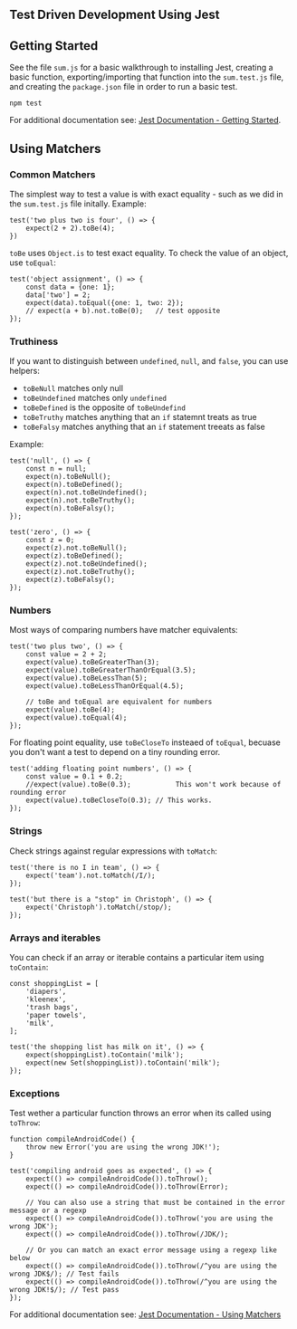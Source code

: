 ## Test Driven Development Using Jest

## Getting Started
See the file ```sum.js``` for a basic walkthrough to installing Jest, creating a basic function, exporting/importing that function into the ```sum.test.js``` file, and creating the ```package.json``` file in order to run a basic test. 

    npm test

For additional documentation see: [Jest Documentation - Getting Started](https://jestjs.io/docs/getting-started).

## Using Matchers
### Common Matchers
The simplest way to test a value is with exact equality - such as we did in the ```sum.test.js``` file initally. Example:

    test('two plus two is four', () => {
        expect(2 + 2).toBe(4);
    })

```toBe``` uses ```Object.is``` to test exact equality. To check the value of an object, use ```toEqual```:

    test('object assignment', () => {
        const data = {one: 1};
        data['two'] = 2;
        expect(data).toEqual({one: 1, two: 2});
        // expect(a + b).not.toBe(0);   // test opposite
    });

### Truthiness
If you want to distinguish between ```undefined```, ```null```, and ```false```, you can use helpers:

- ```toBeNull``` matches only null
- ```toBeUndefined``` matches only ```undefined```
- ```toBeDefined``` is the opposite of ```toBeUndefind```
- ```toBeTruthy``` matches anything that an ```if``` statemnt treats as true
- ```toBeFalsy``` matches anything that an ```if``` statement treeats as false

Example:

    test('null', () => {
        const n = null;
        expect(n).toBeNull();
        expect(n).toBeDefined();
        expect(n).not.toBeUndefined();
        expect(n).not.toBeTruthy();
        expect(n).toBeFalsy();
    });

    test('zero', () => {
        const z = 0;
        expect(z).not.toBeNull();
        expect(z).toBeDefined();
        expect(z).not.toBeUndefined();
        expect(z).not.toBeTruthy();
        expect(z).toBeFalsy();
    });

### Numbers
Most ways of comparing numbers have matcher equivalents: 

    test('two plus two', () => {
        const value = 2 + 2;
        expect(value).toBeGreaterThan(3);
        expect(value).toBeGreaterThanOrEqual(3.5);
        expect(value).toBeLessThan(5);
        expect(value).toBeLessThanOrEqual(4.5);

        // toBe and toEqual are equivalent for numbers
        expect(value).toBe(4);
        expect(value).toEqual(4);
    });

For floating point equality, use ```toBeCloseTo``` insteaed of ```toEqual```, becuase you don't want a test to depend on a tiny rounding error.

    test('adding floating point numbers', () => {
        const value = 0.1 + 0.2;
        //expect(value).toBe(0.3);           This won't work because of rounding error
        expect(value).toBeCloseTo(0.3); // This works.
    });

### Strings
Check strings against regular expressions with ```toMatch```:

    test('there is no I in team', () => {
        expect('team').not.toMatch(/I/);
    });

    test('but there is a "stop" in Christoph', () => {
        expect('Christoph').toMatch(/stop/);
    });

### Arrays and iterables
You can check if an array or iterable contains a particular item using ```toContain```:

    const shoppingList = [
        'diapers',
        'kleenex',
        'trash bags',
        'paper towels',
        'milk',
    ];

    test('the shopping list has milk on it', () => {
        expect(shoppingList).toContain('milk');
        expect(new Set(shoppingList)).toContain('milk');
    });

### Exceptions
Test wether a particular function throws an error when its called using ```toThrow```:

    function compileAndroidCode() {
        throw new Error('you are using the wrong JDK!');
    }

    test('compiling android goes as expected', () => {
        expect(() => compileAndroidCode()).toThrow();
        expect(() => compileAndroidCode()).toThrow(Error);

        // You can also use a string that must be contained in the error message or a regexp
        expect(() => compileAndroidCode()).toThrow('you are using the wrong JDK');
        expect(() => compileAndroidCode()).toThrow(/JDK/);

        // Or you can match an exact error message using a regexp like below
        expect(() => compileAndroidCode()).toThrow(/^you are using the wrong JDK$/); // Test fails
        expect(() => compileAndroidCode()).toThrow(/^you are using the wrong JDK!$/); // Test pass
    });

For additional documentation see: [Jest Documentation - Using Matchers](https://jestjs.io/docs/using-matchers)